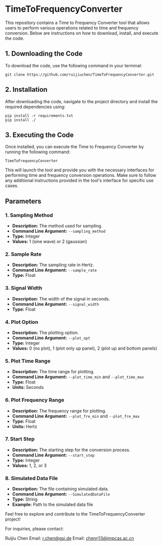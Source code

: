 # TimeToFrequencyConverter

This repository contains a Time to Frequency Converter tool that allows users to perform various operations related to time and frequency conversion. Below are instructions on how to download, install, and execute the code.

## 1. Downloading the Code

To download the code, use the following command in your terminal:

    git clone https://github.com/ruijiuchen/TimeToFrequencyConverter.git

## 2. Installation

After downloading the code, navigate to the project directory and install the required dependencies using:

    pip install -r requirements.txt
    pip install ./

## 3. Executing the Code

Once installed, you can execute the Time to Frequency Converter by running the following command:

    TimeToFrequencyConverter

This will launch the tool and provide you with the necessary interfaces for performing time and frequency conversion operations. Make sure to follow any additional instructions provided in the tool's interface for specific use cases.

## Parameters

### 1. Sampling Method

- **Description:** The method used for sampling.
- **Command Line Argument:** `--sampling_method`
- **Type:** Integer
- **Values:** 1 (sine wave) or 2 (gaussian)

### 2. Sample Rate

- **Description:** The sampling rate in Hertz.
- **Command Line Argument:** `--sample_rate`
- **Type:** Float

### 3. Signal Width

- **Description:** The width of the signal in seconds.
- **Command Line Argument:** `--signal_width`
- **Type:** Float

### 4. Plot Option

- **Description:** The plotting option.
- **Command Line Argument:** `--plot_opt`
- **Type:** Integer
- **Values:** 0 (no plot), 1 (plot only up panel), 2 (plot up and bottom panels)

### 5. Plot Time Range

- **Description:** The time range for plotting.
- **Command Line Argument:** `--plot_time_min` and `--plot_time_max`
- **Type:** Float
- **Units:** Seconds

### 6. Plot Frequency Range

- **Description:** The frequency range for plotting.
- **Command Line Argument:** `--plot_fre_min` and `--plot_fre_max`
- **Type:** Float
- **Units:** Hertz

### 7. Start Step

- **Description:** The starting step for the conversion process.
- **Command Line Argument:** `--start_step`
- **Type:** Integer
- **Values:** 1, 2, or 3

### 8. Simulated Data File

- **Description:** The file containing simulated data.
- **Command Line Argument:** `--SimulatedDataFile`
- **Type:** String
- **Example:** Path to the simulated data file

Feel free to explore and contribute to the TimeToFrequencyConverter project!

For inquiries, please contact:

  Ruijiu Chen
  Email: r.chen@gsi.de
  Email: chenrj13@impcas.ac.cn